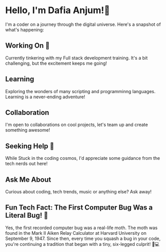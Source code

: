 #  Hello, I'm Dafia Anjum!👋
I'm a coder on a journey through the digital universe. Here's a snapshot of what's happening:

## Working On 🔭 
Currently tinkering with my Full stack development training. It's a bit challenging, but the excitement keeps me going!

##  Learning
Exploring the wonders of many scripting and programminng languages. Learning is a never-ending adventure!

##  Collaboration
I'm open to collaborations on cool projects, let's team up and create something awesome!

##  Seeking Help 🤔
While Stuck in the coding cosmos, I'd appreciate some guidance from the tech nerds out here!

##  Ask Me About
Curious about coding, tech trends, music or anything else? Ask away! 

## Fun Tech Fact: The First Computer Bug Was a Literal Bug! 🐞
Yes, the first recorded computer bug was a real-life moth. The moth was found in the Mark II Aiken Relay Calculator at Harvard University on September 9, 1947.
Since then, every time you squash a bug in your code, you're continuing a tradition that began with a tiny, six-legged culprit! 🐜💻








